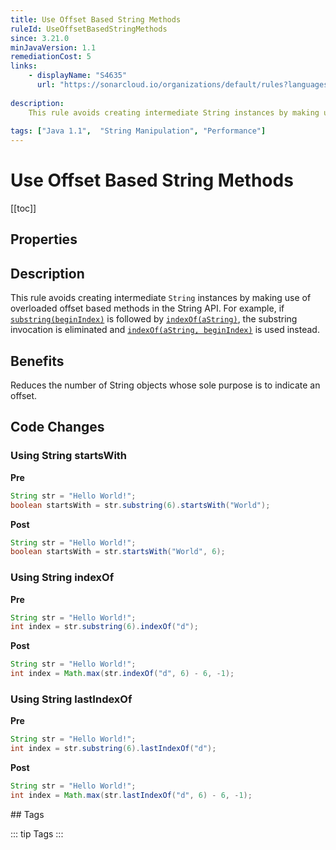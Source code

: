 ```yaml
---
title: Use Offset Based String Methods
ruleId: UseOffsetBasedStringMethods
since: 3.21.0
minJavaVersion: 1.1
remediationCost: 5
links:
    - displayName: "S4635"
      url: "https://sonarcloud.io/organizations/default/rules?languages=java&open=java%3AS4635&q=S4635"
    
description:
    This rule avoids creating intermediate String instances by making use of overloaded offset based methods in the String API.
    
tags: ["Java 1.1",  "String Manipulation", "Performance"]
---
```


# Use Offset Based String Methods

[[toc]]

## Properties

<RuleProperties />

## Description

This rule avoids creating intermediate `String` instances by making use of overloaded offset based methods in the String API. For example, if [`substring(beginIndex)`](https://docs.oracle.com/javase/8/docs/api/java/lang/String.html#substring-int-) is followed by [`indexOf(aString)`](https://docs.oracle.com/javase/8/docs/api/java/lang/String.html#indexOf-java.lang.String-), the substring invocation is eliminated and [`indexOf(aString, beginIndex)`](https://docs.oracle.com/javase/8/docs/api/java/lang/String.html#indexOf-java.lang.String-int-) is used instead.

## Benefits

Reduces the number of String objects whose sole purpose is to indicate an offset.


## Code Changes

### Using String startsWith

__Pre__
```java
String str = "Hello World!";
boolean startsWith = str.substring(6).startsWith("World");
```

__Post__
```java
String str = "Hello World!";
boolean startsWith = str.startsWith("World", 6);
```

### Using String indexOf

__Pre__
```java
String str = "Hello World!";
int index = str.substring(6).indexOf("d");
```

__Post__
```java
String str = "Hello World!";
int index = Math.max(str.indexOf("d", 6) - 6, -1);
```

### Using String lastIndexOf

__Pre__
```java
String str = "Hello World!";
int index = str.substring(6).lastIndexOf("d");
```

__Post__
```java
String str = "Hello World!";
int index = Math.max(str.lastIndexOf("d", 6) - 6, -1);
```


<VersionNotice />
## Tags

::: tip Tags
<TagLinks />
:::
